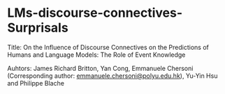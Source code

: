 # LMs-discourse-connectives-Surprisals

Title: On the Influence of Discourse Connectives on the Predictions of Humans and Language Models: The Role of Event Knowledge

Auhtors: James Richard Britton, Yan Cong, Emmanuele Chersoni (Corresponding author: emmanuele.chersoni@polyu.edu.hk), Yu-Yin Hsu and
Philippe Blache
